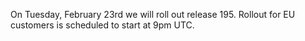 
On Tuesday, February 23rd we will roll out release 195. Rollout for EU customers is scheduled to start at 9pm UTC.
